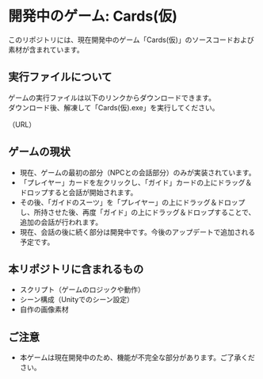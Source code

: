 # 開発中のゲーム: Cards(仮)

このリポジトリには、現在開発中のゲーム「Cards(仮)」のソースコードおよび素材が含まれています。

## 実行ファイルについて

ゲームの実行ファイルは以下のリンクからダウンロードできます。  
ダウンロード後、解凍して「Cards(仮).exe」を実行してください。

（URL）

## ゲームの現状

- 現在、ゲームの最初の部分（NPCとの会話部分）のみが実装されています。
- 「プレイヤー」カードを左クリックし、「ガイド」カードの上にドラッグ＆ドロップすると会話が開始されます。
- その後、「ガイドのスーツ」を「プレイヤー」の上にドラッグ＆ドロップし、所持させた後、再度「ガイド」の上にドラッグ＆ドロップすることで、追加の会話が行われます。
- 現在、会話の後に続く部分は開発中です。今後のアップデートで追加される予定です。

## 本リポジトリに含まれるもの

- スクリプト（ゲームのロジックや動作）
- シーン構成（Unityでのシーン設定）
- 自作の画像素材

## ご注意

- 本ゲームは現在開発中のため、機能が不完全な部分があります。ご了承ください。

